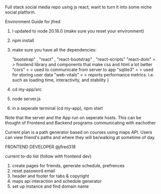 Full stack social media repo using js react, want to turn it into some niche social platform. 

Environment Guide for jfred

1. I updated to node 20.18.0 (make sure you reset your environment)
2. npm install
3. make sure you have all the dependencies:

    "bootstrap" , "react" ,   "react-bootstrap" , "react-scripts"   "react-dom"
                 = > frontend library and components that make css and html a lot better
    "cors"       = > used to communicate from server to app
    "sqlite3"    = > used for storing user data
    "web-vitals" = > reports performance metrics. i.e. such as loading time, interactivity, and stability
  }

5. cd my-app/src
6. node server.js
7. in a seperate terminal (cd my-app), npm start


Note that the server and the App run on seperate hosts. This can be thought of Frontend and Backend programs communicating with eachother


Current plan is a path generator based on courses using maps API. 
Users can view friend's paths and where they will be/walking at sometime of day. 

FRONTEND DEVELOPER @jfred318

current to-do list (follow with frontend dev)

1. create pages for friends, generate schedule, prefrences
2. reset password email
3. header and footer for tabs & copyright
4. maps api interaction and schedule generator
5. set up instance and find domain name
   
